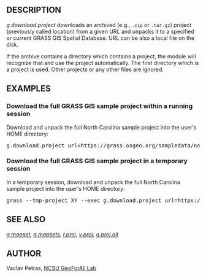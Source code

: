 <h2>DESCRIPTION</h2>

<em>g.download.project</em> downloads an archived (e.g.,
<code>.zip</code> or <code>.tar.gz</code>) project (previously called
location) from a given URL
and unpacks it to a specified or current GRASS GIS Spatial Database.
URL can be also a local file on the disk.

If the archive contains a directory which contains a project, the module
will recognize that and use the project automatically.
The first directory which is a project is used.
Other projects or any other files are ignored.

<h2>EXAMPLES</h2>

<h3>Download the full GRASS GIS sample project within a running session</h3>

Download and unpack the full North Carolina sample project into the user's
HOME directory:

<div class="code"><pre>
g.download.project url=https://grass.osgeo.org/sampledata/north_carolina/nc_spm_full_v2alpha2.tar.gz path=$HOME
</pre></div>

<h3>Download the full GRASS GIS sample project in a temporary session</h3>

In a temporary session, download and unpack the full North Carolina sample project
into the user's HOME directory:

<div class="code"><pre>
grass --tmp-project XY --exec g.download.project url=https://grass.osgeo.org/sampledata/north_carolina/nc_spm_full_v2alpha2.tar.gz path=$HOME
</pre></div>

<h2>SEE ALSO</h2>

<em>
  <a href="g.mapset.html">g.mapset</a>,
  <a href="g.mapsets.html">g.mapsets</a>,
  <a href="r.proj.html">r.proj</a>,
  <a href="v.proj.html">v.proj</a>,
  <a href="https://grass.osgeo.org/grass-stable/manuals/addons/g.proj.all.html">g.proj.all</a>
</em>

<h2>AUTHOR</h2>

Vaclav Petras, <a href="http://geospatial.ncsu.edu/geoforall/">NCSU GeoForAll Lab</a>
